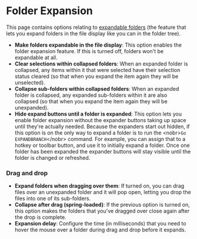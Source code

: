 # Folder Expansion

This page contains options relating to [expandable folders](/Manual/basic_concepts/expandable_folders.md) (the feature that lets you expand folders in the file display like you can in the folder tree).

- **Make folders expandable in the file display**: This option enables the folder expansion feature. If this is turned off, folders won't be expandable at all.
- **Clear selections within collapsed folders**: When an expanded folder is collapsed, any items within it that were selected have their selection status cleared (so that when you expand the item again they will be unselected).
- **Collapse sub-folders within collapsed folders**: When an expanded folder is collapsed, any expanded sub-folders within it are also collapsed (so that when you expand the item again they will be unexpanded).
- **Hide expand buttons until a folder is expanded**: This option lets you enable folder expansion without the expander buttons taking up space until they're actually needed. Because the expanders start out hidden, if this option is on the only way to expand a folder is to run the \<nobr\>`Go EXPANDBRANCH`\</nobr\> command. For example, you can assign that to a hotkey or toolbar button, and use it to initially expand a folder. Once one folder has been expanded the expander buttons will stay visible until the folder is changed or refreshed.

### Drag and drop

- **Expand folders when dragging over them**: If turned on, you can drag files over an unexpanded folder and it will pop open, letting you drop the files into one of its sub-folders.
- **Collapse after drag (spring-loaded)**: If the previous option is turned on, this option makes the folders that you've dragged over close again after the drop is complete.
- **Expansion delay**: Configure the time (in milliseconds) that you need to hover the mouse over a folder during drag and drop before it expands.
